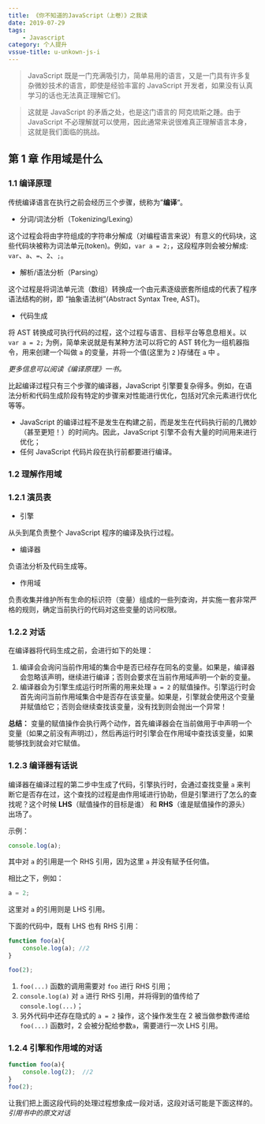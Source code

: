 ```yaml
---
title: 《你不知道的JavaScript（上卷）》之我读
date: 2019-07-29
tags:
	- Javascript
category: 个人提升
vssue-title: u-unkown-js-i
---
```


> JavaScript 既是一门充满吸引力，简单易用的语言，又是一门具有许多复杂微妙技术的语言，即使是经验丰富的 JavaScript 开发者，如果没有认真学习的话也无法真正理解它们。

> 这就是 JavaScript 的矛盾之处，也是这门语言的 阿克琉斯之踵。由于 JavaScript 不必理解就可以使用，因此通常来说很难真正理解语言本身，这就是我们面临的挑战。

<!-- more -->

## 第 1 章 作用域是什么

### 1.1 编译原理

传统编译语言在执行之前会经历三个步骤，统称为”**编译**“。

* 分词/词法分析（Tokenizing/Lexing）

这个过程会将由字符组成的字符串分解成（对编程语言来说）有意义的代码块，这些代码块被称为词法单元(token)。例如，`var a = 2;`，这段程序则会被分解成: `var`、`a`、`=`、`2`、`;`。

* 解析/语法分析（Parsing）

这个过程是将词法单元流（数组）转换成一个由元素逐级嵌套所组成的代表了程序语法结构的树，即 “抽象语法树”(Abstract Syntax Tree, AST)。

* 代码生成

将 AST 转换成可执行代码的过程，这个过程与语言、目标平台等息息相关。以 `var a = 2;` 为例，简单来说就是有某种方法可以将它的 AST 转化为一组机器指令，用来创建一个叫做 `a` 的变量，并将一个值(这里为 `2` )存储在 `a` 中 。

*更多信息可以阅读《编译原理》一书。*

比起编译过程只有三个步骤的编译器，JavaScript 引擎要复杂得多。例如，在语法分析和代码生成阶段有特定的步骤来对性能进行优化，包括对冗余元素进行优化等等。

* JavaScript 的编译过程不是发生在构建之前，而是发生在代码执行前的几微妙（甚至更短！）的时间内。因此，JavaScript 引擎不会有大量的时间用来进行优化；
* 任何 JavaScript 代码片段在执行前都要进行编译。

### 1.2 理解作用域

### 1.2.1 演员表

* 引擎

从头到尾负责整个 JavaScript 程序的编译及执行过程。

* 编译器

负语法分析及代码生成等。

* 作用域

负责收集并维护所有生命的标识符（变量）组成的一些列查询，并实施一套非常严格的规则，确定当前执行的代码对这些变量的访问权限。

### 1.2.2 对话

在编译器将代码生成之前，会进行如下的处理：

1. 编译会会询问当前作用域的集合中是否已经存在同名的变量。如果是，编译器会忽略该声明，继续进行编译；否则会要求在当前作用域声明一个新的变量。
2. 编译器会为引擎生成运行时所需的用来处理 `a = 2` 的赋值操作。引擎运行时会首先询问当前作用域集合中是否存在该变量。如果是，引擎就会使用这个变量并赋值给它；否则会继续查找该变量，没有找到则会抛出一个异常！

**总结：** 变量的赋值操作会执行两个动作，首先编译器会在当前做用于中声明一个变量（如果之前没有声明过），然后再运行时引擎会在作用域中查找该变量，如果能够找到就会对它赋值。

### 1.2.3 编译器有话说

编译器在编译过程的第二步中生成了代码，引擎执行时，会通过查找变量 `a` 来判断它是否存在过，这个查找的过程是由作用域进行协助，但是引擎进行了怎么的查找呢？这个时候 **LHS**（赋值操作的目标是谁） 和 **RHS**（谁是赋值操作的源头） 出场了。

示例：

```js
console.log(a);
```

其中对 `a` 的引用是一个 RHS 引用，因为这里 `a` 并没有赋予任何值。

相比之下，例如：

```js
a = 2;
```

这里对 	`a` 的引用则是 LHS 引用。

下面的代码中，既有 LHS 也有 RHS 引用：

```js
function foo(a){
	console.log(a); //2
}

foo(2);
```

1. `foo(...)` 函数的调用需要对 `foo` 进行 RHS 引用；
2. `console.log(a)` 对 `a` 进行 RHS 引用，并将得到的值传给了 `console.log(...)`；
3. 另外代码中还存在隐式的 `a = 2` 操作，这个操作发生在 2 被当做参数传递给 `foo(...)` 函数时，2 会被分配给参数`a`，需要进行一次 LHS 引用。

### 1.2.4 引擎和作用域的对话

```js
function foo(a){
	console.log(2);  //2
}
foo(2);
```

让我们把上面这段代码的处理过程想象成一段对话，这段对话可能是下面这样的。*引用书中的原文对话*

```html


```
